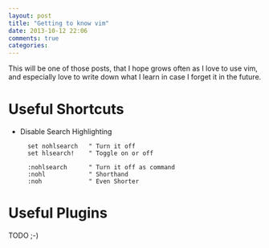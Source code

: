 ```yaml
---
layout: post
title: "Getting to know vim"
date: 2013-10-12 22:06
comments: true
categories: 
---
```


This will be one of those posts, that I hope grows often as I love to use vim, and especially
love to write down what I learn in case I forget it in the future.    

<!-- More -->

# Useful Shortcuts

* Disable Search Highlighting

        set nohlsearch   " Turn it off
        set hlsearch!    " Toggle on or off
        
        :nohlsearch      " Turn it off as command
        :nohl            " Shorthand
        :noh             " Even Shorter

# Useful Plugins

TODO ;-)
